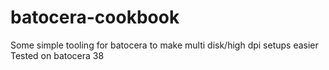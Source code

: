 # batocera-cookbook
Some simple tooling for batocera to make multi disk/high dpi setups easier
Tested on batocera 38
